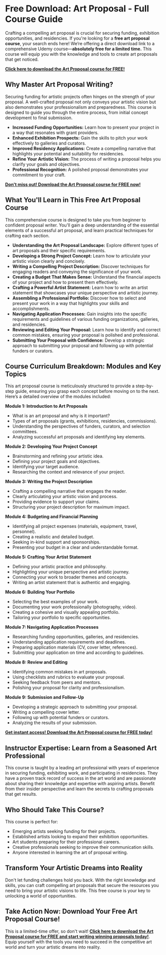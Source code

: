 # Free Download: Art Proposal - Full Course Guide

Crafting a compelling art proposal is crucial for securing funding, exhibition opportunities, and residencies. If you're looking for a **free art proposal course**, your search ends here! We’re offering a direct download link to a comprehensive Udemy course—**absolutely free for a limited time.** This course will equip you with the knowledge and tools to create art proposals that get noticed.

[**Click here to download the Art Proposal course for FREE!**](https://udemywork.com/art-proposal)

## Why Master Art Proposal Writing?

Securing funding for artistic projects often hinges on the strength of your proposal. A well-crafted proposal not only conveys your artistic vision but also demonstrates your professionalism and preparedness. This course is designed to guide you through the entire process, from initial concept development to final submission.

*   **Increased Funding Opportunities:** Learn how to present your project in a way that resonates with grant providers.
*   **Enhanced Exhibition Prospects:** Gain the skills to pitch your work effectively to galleries and curators.
*   **Improved Residency Applications:** Create a compelling narrative that highlights your potential and suitability for residencies.
*   **Refine Your Artistic Vision:** The process of writing a proposal helps you clarify your goals and objectives.
*   **Professional Recognition:** A polished proposal demonstrates your commitment to your craft.

[**Don't miss out! Download the Art Proposal course for FREE now!**](https://udemywork.com/art-proposal)

## What You'll Learn in This Free Art Proposal Course

This comprehensive course is designed to take you from beginner to confident proposal writer. You'll gain a deep understanding of the essential elements of a successful art proposal, and learn practical techniques for crafting each section.

*   **Understanding the Art Proposal Landscape:** Explore different types of art proposals and their specific requirements.
*   **Developing a Strong Project Concept:** Learn how to articulate your artistic vision clearly and concisely.
*   **Writing a Compelling Project Description:** Discover techniques for engaging readers and conveying the significance of your work.
*   **Creating a Budget That Makes Sense:** Understand the financial aspects of your project and how to present them effectively.
*   **Crafting a Powerful Artist Statement:** Learn how to write an artist statement that showcases your unique perspective and artistic journey.
*   **Assembling a Professional Portfolio:** Discover how to select and present your work in a way that highlights your skills and accomplishments.
*   **Navigating Application Processes:** Gain insights into the specific requirements and guidelines of various funding organizations, galleries, and residencies.
*   **Reviewing and Editing Your Proposal:** Learn how to identify and correct common mistakes, ensuring your proposal is polished and professional.
*   **Submitting Your Proposal with Confidence:** Develop a strategic approach to submitting your proposal and following up with potential funders or curators.

## Course Curriculum Breakdown: Modules and Key Topics

This art proposal course is meticulously structured to provide a step-by-step guide, ensuring you grasp each concept before moving on to the next. Here’s a detailed overview of the modules included:

**Module 1: Introduction to Art Proposals**

*   What is an art proposal and why is it important?
*   Types of art proposals (grants, exhibitions, residencies, commissions).
*   Understanding the perspectives of funders, curators, and selection committees.
*   Analyzing successful art proposals and identifying key elements.

**Module 2: Developing Your Project Concept**

*   Brainstorming and refining your artistic idea.
*   Defining your project goals and objectives.
*   Identifying your target audience.
*   Researching the context and relevance of your project.

**Module 3: Writing the Project Description**

*   Crafting a compelling narrative that engages the reader.
*   Clearly articulating your artistic vision and process.
*   Providing evidence to support your claims.
*   Structuring your project description for maximum impact.

**Module 4: Budgeting and Financial Planning**

*   Identifying all project expenses (materials, equipment, travel, personnel).
*   Creating a realistic and detailed budget.
*   Seeking in-kind support and sponsorships.
*   Presenting your budget in a clear and understandable format.

**Module 5: Crafting Your Artist Statement**

*   Defining your artistic practice and philosophy.
*   Highlighting your unique perspective and artistic journey.
*   Connecting your work to broader themes and concepts.
*   Writing an artist statement that is authentic and engaging.

**Module 6: Building Your Portfolio**

*   Selecting the best examples of your work.
*   Documenting your work professionally (photography, video).
*   Creating a cohesive and visually appealing portfolio.
*   Tailoring your portfolio to specific opportunities.

**Module 7: Navigating Application Processes**

*   Researching funding opportunities, galleries, and residencies.
*   Understanding application requirements and deadlines.
*   Preparing application materials (CV, cover letter, references).
*   Submitting your application on time and according to guidelines.

**Module 8: Review and Editing**

*   Identifying common mistakes in art proposals.
*   Using checklists and rubrics to evaluate your proposal.
*   Seeking feedback from peers and mentors.
*   Polishing your proposal for clarity and professionalism.

**Module 9: Submission and Follow-Up**

*   Developing a strategic approach to submitting your proposal.
*   Writing a compelling cover letter.
*   Following up with potential funders or curators.
*   Analyzing the results of your submission.

[**Get instant access! Download the Art Proposal course for FREE today!**](https://udemywork.com/art-proposal)

## Instructor Expertise: Learn from a Seasoned Art Professional

This course is taught by a leading art professional with years of experience in securing funding, exhibiting work, and participating in residencies. They have a proven track record of success in the art world and are passionate about sharing their knowledge and expertise with aspiring artists. Benefit from their insider perspective and learn the secrets to crafting proposals that get results.

## Who Should Take This Course?

This course is perfect for:

*   Emerging artists seeking funding for their projects.
*   Established artists looking to expand their exhibition opportunities.
*   Art students preparing for their professional careers.
*   Creative professionals seeking to improve their communication skills.
*   Anyone interested in learning the art of proposal writing.

## Transform Your Artistic Dreams into Reality

Don't let funding challenges hold you back. With the right knowledge and skills, you can craft compelling art proposals that secure the resources you need to bring your artistic visions to life. This free course is your key to unlocking a world of opportunities.

## Take Action Now: Download Your Free Art Proposal Course!

This is a limited-time offer, so don't wait! **[Click here to download the Art Proposal course for FREE and start writing winning proposals today!](https://udemywork.com/art-proposal)**. Equip yourself with the tools you need to succeed in the competitive art world and turn your artistic dreams into reality.
